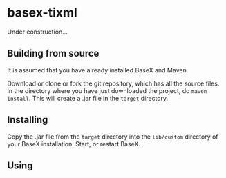 # basex-tixml

Under construction...

## Building from source

It is assumed that you have already installed BaseX and Maven.

Download or clone or fork the git repository, which has all the source files.
In the directory where you have just downloaded the project, do `maven install`. 
This will create a .jar file in the `target` directory.

## Installing

Copy the .jar file from the `target` directory into the `lib/custom` directory of your BaseX installation.
Start, or restart BaseX.

## Using


